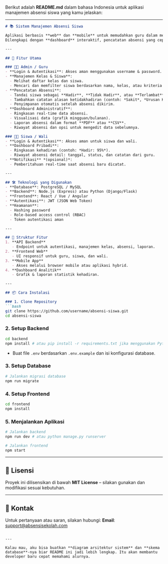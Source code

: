 Berikut adalah **README.md** dalam bahasa Indonesia untuk aplikasi manajemen absensi siswa yang kamu jelaskan:

---

````markdown
# 📚 Sistem Manajemen Absensi Siswa

Aplikasi berbasis **web** dan **mobile** untuk memudahkan guru dalam mengelola absensi siswa, serta memberikan akses kepada siswa dan wali untuk melihat catatan absensi secara real-time.  
Dilengkapi dengan **dashboard** interaktif, pencatatan absensi yang cepat, dan fitur laporan.

---

## 🚀 Fitur Utama

### 👩‍🏫 Admin / Guru
- **Login & Autentikasi**: Akses aman menggunakan username & password.
- **Manajemen Kelas & Siswa**:
  - Melihat daftar kelas dan siswa.
  - Mencari dan memfilter siswa berdasarkan nama, kelas, atau kriteria lain.
- **Pencatatan Absensi**:
  - Tandai siswa sebagai **Hadir**, **Tidak Hadir**, atau **Terlambat**.
  - Tambahkan catatan alasan ketidakhadiran (contoh: *Sakit*, *Urusan Keluarga*).
  - Penyimpanan otomatis setelah absensi dikirim.
- **Dashboard Administratif**:
  - Ringkasan real-time data absensi.
  - Visualisasi data (grafik mingguan/bulanan).
  - Laporan absensi dalam format **PDF** atau **CSV**.
  - Riwayat absensi dan opsi untuk mengedit data sebelumnya.

### 👨‍🎓 Siswa / Wali
- **Login & Autentikasi**: Akses aman untuk siswa dan wali.
- **Dashboard Pribadi**:
  - Ringkasan kehadiran (contoh: *Hadir: 95%*).
  - Riwayat absensi detail: tanggal, status, dan catatan dari guru.
- **Notifikasi** *(opsional)*:
  - Pemberitahuan real-time saat absensi baru dicatat.

---

## 🛠️ Teknologi yang Digunakan
- **Database**: PostgreSQL / MySQL  
- **Backend**: Node.js (Express) atau Python (Django/Flask)  
- **Frontend**: React / Vue / Angular  
- **Autentikasi**: JWT (JSON Web Token)  
- **Keamanan**:
  - Hashing password
  - Role-based access control (RBAC)
  - Token autentikasi aman

---

## 📂 Struktur Fitur
1. **API Backend**  
   - Endpoint untuk autentikasi, manajemen kelas, absensi, laporan.
2. **Frontend Web**  
   - UI responsif untuk guru, siswa, dan wali.
3. **Mobile App**  
   - Akses melalui browser mobile atau aplikasi hybrid.
4. **Dashboard Analitik**  
   - Grafik & laporan statistik kehadiran.

---

## 📦 Cara Instalasi

### 1. Clone Repository
```bash
git clone https://github.com/username/absensi-siswa.git
cd absensi-siswa
````

### 2. Setup Backend

```bash
cd backend
npm install # atau pip install -r requirements.txt jika menggunakan Python
```

* Buat file `.env` berdasarkan `.env.example` dan isi konfigurasi database.

### 3. Setup Database

```bash
# Jalankan migrasi database
npm run migrate
```

### 4. Setup Frontend

```bash
cd frontend
npm install
```

### 5. Menjalankan Aplikasi

```bash
# Jalankan backend
npm run dev # atau python manage.py runserver

# Jalankan frontend
npm start
```

---

## 📜 Lisensi

Proyek ini dilisensikan di bawah **MIT License** – silakan gunakan dan modifikasi sesuai kebutuhan.

---

## 📧 Kontak

Untuk pertanyaan atau saran, silakan hubungi:
**Email**: [support@absensisekolah.com](mailto:support@absensisekolah.com)

```

---

Kalau mau, aku bisa buatkan **diagram arsitektur sistem** dan **skema database**-nya biar README ini jadi lebih lengkap. Itu akan membantu developer baru cepat memahami alurnya.
```
